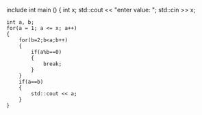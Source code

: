 include <iostream>
int main ()
{
    int x;
    std::cout << "enter value: ";
    std::cin >> x;

    int a, b;
    for(a = 1; a <= x; a++)
    {
        for(b=2;b<a;b++)
        {
            if(a%b==0)
            {
                break;
            }
        }
        if(a==b)
        {
            std::cout << a;
        }
    }
    

